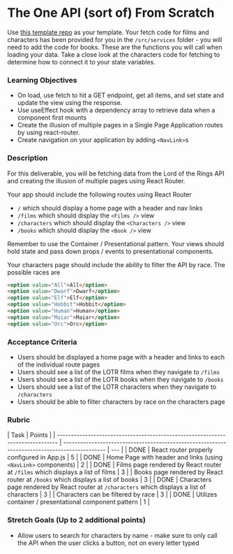 # The One API (sort of) From Scratch

Use [this template repo](https://github.com/alchemycodelab/react-lotr-from-scratch) as your template. Your fetch code for films and characters has been provided for you in the `/src/services` folder - you will need to add the code for books. These are the functions you will call when loading your data. Take a close look at the characters code for fetching to determine how to connect it to your state variables.

### Learning Objectives

- On load, use fetch to hit a GET endpoint, get all items, and set state and update the view using the response.
- Use useEffect hook with a dependency array to retrieve data when a component first mounts
- Create the illusion of multiple pages in a Single Page Application routes by using react-router.
- Create navigation on your application by adding `<NavLink>`s

### Description

For this deliverable, you will be fetching data from the Lord of the Rings API and creating the illusion of multiple pages using React Router.

Your app should include the following routes using React Router

- `/` which should display a home page with a header and nav links
- `/films` which should display the `<Films />` view
- `/characters` which should display the `<Characters />` view
- `/books` which should display the `<Book />` view

Remember to use the Container / Presentational pattern. Your views should hold state and pass down props / events to presentational components.

Your characters page should include the ability to filter the API by race. The possible races are

```html
<option value="All">All</option>
<option value="Dwarf">Dwarf</option>
<option value="Elf">Elf</option>
<option value="Hobbit">Hobbit</option>
<option value="Human">Human</option>
<option value="Maiar">Maiar</option>
<option value="Orc">Orc</option>
```

### Acceptance Criteria

- Users should be displayed a home page with a header and links to each of the individual route pages
- Users should see a list of the LOTR films when they navigate to `/films`
- Users should see a list of the LOTR books when they navigate to `/books`
- Users should see a list of the LOTR characters when they navigate to `/characters`
- Users should be able to filter characters by race on the characters page

### Rubric

| Task                                                                           | Points                                                                                        |
| ------------------------------------------------------------------------------ | --------------------------------------------------------------------------------------------- | --- |
| DONE                                                                           | React router properly configured in App.js                                                    | 5   |
| DONE                                                                           | Home Page with header and links (using `<NavLink>` components)                                | 2   |
| DONE                                                                           | Films page rendered by React router at `/films` which displays a list of films                | 3   |
| Books page rendered by React router at `/books` which displays a list of books | 3                                                                                             |
| DONE                                                                           | Characters page rendered by React router at `/characters` which displays a list of characters | 3   |
| Characters can be filtered by race                                             | 3                                                                                             |
| DONE                                                                           | Utilizes container / presentational component pattern                                         | 1   |

### Stretch Goals (Up to 2 additional points)

- Allow users to search for characters by name - make sure to only call the API when the user clicks a button, not on every letter typed
